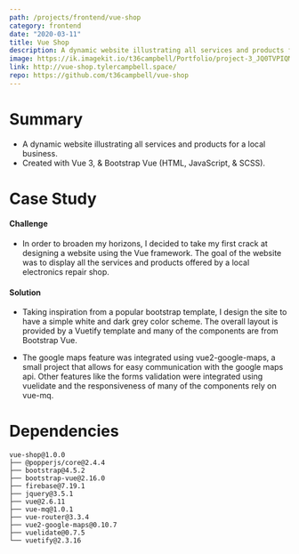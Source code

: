 ```yaml
---
path: /projects/frontend/vue-shop
category: frontend
date: "2020-03-11"
title: Vue Shop   
description: A dynamic website illustrating all services and products for a local business. Created with Vue 3, & Bootstrap Vue
image: https://ik.imagekit.io/t36campbell/Portfolio/project-3_JQ0TVPIQM.png
link: http://vue-shop.tylercampbell.space/
repo: https://github.com/t36campbell/vue-shop
---
```



# Summary

* A dynamic website illustrating all services and products for a local business.
* Created with Vue 3, & Bootstrap Vue (HTML, JavaScript, & SCSS).

# Case Study

#### Challenge

* In order to broaden my horizons, I decided to take my first crack at designing a website using the Vue framework. The goal of the website was to display all the services and products offered by a local electronics repair shop.

#### Solution

* Taking inspiration from a popular bootstrap template, I design the site to have a simple white and dark grey color scheme. The overall layout is provided by a Vuetify template and many of the components are from Bootstrap Vue. 

* The google maps feature was integrated using vue2-google-maps, a small project that allows for easy communication with the google maps api. Other features like the forms validation were integrated using vuelidate and the responsiveness of many of the components rely on vue-mq. 

# Dependencies 
```
vue-shop@1.0.0
├── @popperjs/core@2.4.4
├── bootstrap@4.5.2
├── bootstrap-vue@2.16.0
├── firebase@7.19.1
├── jquery@3.5.1
├── vue@2.6.11
├── vue-mq@1.0.1
├── vue-router@3.3.4
├── vue2-google-maps@0.10.7
├── vuelidate@0.7.5
└── vuetify@2.3.16
```